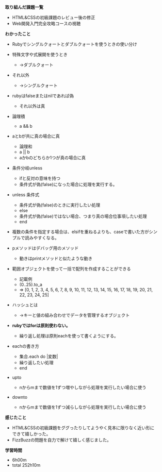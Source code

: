 **取り組んだ課題一覧**
* HTML&CSSの初級課題のレビュー後の修正
* Web開発入門完全攻略コースの視聴

**わかったこと**
* Rubyでシングルクォートとダブルクォートを使うときの使い分け
* 特殊文字や式展開を使うとき
  * →ダブルクォート

* それ以外
  * →シングルクォート

* rubyはfalseまたはnilであれば偽
  * それ以外は真

* 論理積
  * a && b
* aとbが共に真の場合に真
  * 論理和
  * a || b
  * aかbのどちらか1つが真の場合に真

* 条件分岐unless
  * ifと反対の意味を持つ
  * 条件式が偽(false)になった場合に処理を実行する。

* unless 条件式
  * 条件式が偽(false)のときに実行したい処理
  * else
  * 条件式が偽(false)ではない場合、つまり真の場合位事項したい処理
  * end

* 複数の条件を指定する場合は、elsifを重ねるよりも、caseで書いた方がシンプルで読みやすくなる。

* pメソッドはデバッグ用のメソッド
  * 動きはprintメソッドと似たような動き

* 範囲オブジェクトを使って一括で配列を作成することができる
  * 記載例
  * (0..25).to_a
  * => [0, 1, 2, 3, 4, 5, 6, 7, 8, 9, 10, 11, 12, 13, 14, 15, 16, 17, 18, 19, 20, 21, 22, 23, 24, 25]

* ハッシュとは
  * →キーと値の組み合わせでデータを管理するオブジェクト

* **rubyではforは原則使わない。**
  * 繰り返し処理は原則eachを使って書くようにする。

* eachの書き方
  * 集合.each do |変数|
  * 繰り返したい処理
  * end

* upto
  * nからmまで数値を1ずつ増やしながら処理を実行したい場合に使う
* downto
  * nからmまで数値を1ずつ減らしながら処理を実行したい場合に使う

**感じたこと**
* HTML&CSSの初級課題をググったりしてようやく見本に限りなく近い形にできて嬉しかった。
* FizzBuzzの問題を自力で解けて嬉しく感じました。

**学習時間**
* 6h00m
 * total 252h10m
